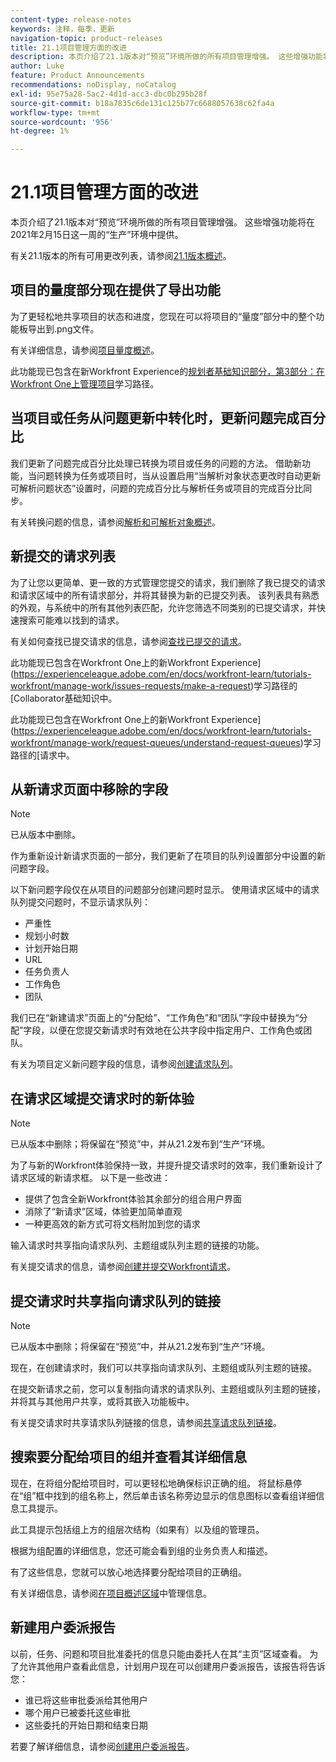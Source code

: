 ```yaml
---
content-type: release-notes
keywords: 注释，每季，更新
navigation-topic: product-releases
title: 21.1项目管理方面的改进
description: 本页介绍了21.1版本对“预览”环境所做的所有项目管理增强。 这些增强功能将在2021年2月15日这一周的“生产”环境中提供。
author: Luke
feature: Product Announcements
recommendations: noDisplay, noCatalog
exl-id: 95e75a28-5ac2-4d1d-acc3-dbc0b295b28f
source-git-commit: b18a7835c6de131c125b77c6688057638c62fa4a
workflow-type: tm+mt
source-wordcount: '956'
ht-degree: 1%

---
```


# 21.1项目管理方面的改进

本页介绍了21.1版本对“预览”环境所做的所有项目管理增强。 这些增强功能将在2021年2月15日这一周的“生产”环境中提供。

有关21.1版本的所有可用更改列表，请参阅[21.1版本概述](../../../product-announcements/product-releases/21.1-release-activity/21-1-release-overview.md)。

## 项目的量度部分现在提供了导出功能

为了更轻松地共享项目的状态和进度，您现在可以将项目的“量度”部分中的整个功能板导出到.png文件。

有关详细信息，请参阅[项目量度概述](../../../manage-work/projects/manage-projects/project-metrics.md)。

此功能现已包含在新Workfront Experience的[规划者基础知识部分，第3部分：在Workfront One上管理项目](https://experienceleague.adobe.com/en/docs/workfront-learn/tutorials-workfront/home)学习路径。

## 当项目或任务从问题更新中转化时，更新问题完成百分比

我们更新了问题完成百分比处理已转换为项目或任务的问题的方法。 借助新功能，当问题转换为任务或项目时，当从设置启用“当解析对象状态更改时自动更新可解析问题状态”设置时，问题的完成百分比与解析任务或项目的完成百分比同步。

有关转换问题的信息，请参阅[解析和可解析对象概述](../../../manage-work/issues/convert-issues/resolving-and-resolvable-objects.md)。

## 新提交的请求列表

为了让您以更简单、更一致的方式管理您提交的请求，我们删除了我已提交的请求和请求区域中的所有请求部分，并将其替换为新的已提交列表。 该列表具有熟悉的外观，与系统中的所有其他列表匹配，允许您筛选不同类别的已提交请求，并快速搜索可能难以找到的请求。

有关如何查找已提交请求的信息，请参阅[查找已提交的请求](../../../manage-work/requests/create-requests/locate-submitted-requests.md)。

此功能现已包含在Workfront One上的新Workfront Experience](https://experienceleague.adobe.com/en/docs/workfront-learn/tutorials-workfront/manage-work/issues-requests/make-a-request)学习路径的[Collaborator基础知识中。

此功能现已包含在Workfront One上的新Workfront Experience](https://experienceleague.adobe.com/en/docs/workfront-learn/tutorials-workfront/manage-work/request-queues/understand-request-queues)学习路径的[请求中。

## 从新请求页面中移除的字段

>[!NOTE]
>
>已从版本中删除。

作为重新设计新请求页面的一部分，我们更新了在项目的队列设置部分中设置的新问题字段。

以下新问题字段仅在从项目的问题部分创建问题时显示。 使用请求区域中的请求队列提交问题时，不显示请求队列：

* 严重性
* 规划小时数
* 计划开始日期
* URL
* 任务负责人
* 工作角色
* 团队

我们已在“新建请求”页面上的“分配给”、“工作角色”和“团队”字段中替换为“分配”字段，以便在您提交新请求时有效地在公共字段中指定用户、工作角色或团队。

有关为项目定义新问题字段的信息，请参阅[创建请求队列](../../../manage-work/requests/create-and-manage-request-queues/create-request-queue.md)。

## 在请求区域提交请求时的新体验

>[!NOTE]
>
>已从版本中删除；将保留在“预览”中，并从21.2发布到“生产”环境。

为了与新的Workfront体验保持一致，并提升提交请求时的效率，我们重新设计了请求区域的新请求框。 以下是一些改进：

* 提供了包含全新Workfront体验其余部分的组合用户界面
* 消除了“新请求”区域，体验更加简单直观
* 一种更高效的新方式可将文档附加到您的请求

输入请求时共享指向请求队列、主题组或队列主题的链接的功能。

有关提交请求的信息，请参阅[创建并提交Workfront请求](/help/quicksilver/manage-work/requests/create-requests/create-submit-requests.md)。

## 提交请求时共享指向请求队列的链接

>[!NOTE]
>
>已从版本中删除；将保留在“预览”中，并从21.2发布到“生产”环境。

现在，在创建请求时，我们可以共享指向请求队列、主题组或队列主题的链接。

在提交新请求之前，您可以复制指向请求的请求队列、主题组或队列主题的链接，并将其与其他用户共享，或将其嵌入功能板中。

有关提交请求时共享请求队列链接的信息，请参阅[共享请求队列链接](../../../manage-work/requests/create-requests/share-link-to-request-queue.md)。

## 搜索要分配给项目的组并查看其详细信息

现在，在将组分配给项目时，可以更轻松地确保标识正确的组。 将鼠标悬停在“组”框中找到的组名称上，然后单击该名称旁边显示的信息图标以查看组详细信息工具提示。

此工具提示包括组上方的组层次结构（如果有）以及组的管理员。

根据为组配置的详细信息，您还可能会看到组的业务负责人和描述。

有了这些信息，您就可以放心地选择要分配给项目的正确组。

有关详细信息，请参阅[在项目概述区域](../../../manage-work/projects/manage-projects/understand-project-overview-area.md)中管理信息。

## 新建用户委派报告

以前，任务、问题和项目批准委托的信息只能由委托人在其“主页”区域查看。 为了允许其他用户查看此信息，计划用户现在可以创建用户委派报告，该报告将告诉您：

* 谁已将这些审批委派给其他用户
* 哪个用户已被委托这些审批
* 这些委托的开始日期和结束日期

若要了解详细信息，请参阅[创建用户委派报告](../../../reports-and-dashboards/reports/creating-and-managing-reports/create-user-delegation-report.md)。
